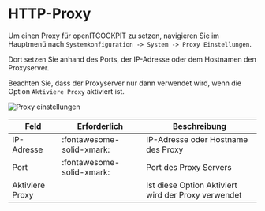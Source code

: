 # HTTP-Proxy

Um einen Proxy für openITCOCKPIT zu setzen, navigieren Sie im Hauptmenü nach `Systemkonfiguration -> System -> Proxy Einstellungen`.

Dort setzen Sie anhand des Ports, der IP-Adresse oder dem Hostnamen den Proxyserver. 

Beachten Sie, dass der Proxyserver nur dann verwendet wird, wenn die Option `Aktiviere Proxy` aktiviert ist.

![Proxy einstellungen](/images/proxy-settings.png)

| Feld | Erforderlich | Beschreibung |
|---|---|---|
| IP-Adresse | :fontawesome-solid-xmark: | IP-Adresse oder Hostname des Proxy |
| Port | :fontawesome-solid-xmark: | Port des Proxy Servers |
| Aktiviere Proxy |  | Ist diese Option Aktiviert wird der Proxy verwendet |
